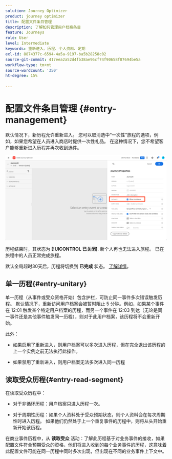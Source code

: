 ```yaml
---
solution: Journey Optimizer
product: journey optimizer
title: 配置文件条目管理
description: 了解如何管理用户档案条目
feature: Journeys
role: User
level: Intermediate
keywords: 重新进入、历程、个人资料、定期
exl-id: 8874377c-6594-4a5a-9197-ba5b28258c02
source-git-commit: 417eea2a52d4fb38ae96cf74f90658f87694be5a
workflow-type: tm+mt
source-wordcount: '350'
ht-degree: 15%

---
```



# 配置文件条目管理 {#entry-management}

默认情况下，新历程允许重新进入。 您可以取消选中“一次性”旅程的选项，例如，如果您希望在人员进入商店时提供一次性礼品。 在这种情况下，您不希望客户能够重新进入历程并再次收到选件。

![](assets/journey-re-entrance.png)

历程结束时，其状态为 **[!UICONTROL 已关闭]**. 新个人再也无法进入旅程。 已在旅程中的人员正常完成旅程。

默认全局超时30天后，历程将切换到 **已完成** 状态。  [了解详情](journey-gs.md#global_timeout)。


## 单一历程{#entry-unitary}

单一历程（从事件或受众资格开始）包含护栏，可防止同一事件多次错误触发历程。 默认情况下，重新访问用户档案会被暂时阻止 5 分钟。例如，如果某个事件在 12:01 触发某个特定用户档案的历程，而另一个事件在 12:03 到达（无论是同一事件还是其他事件触发同一历程），则对于此用户档案，该历程将不会重新开始。

此外：

* 如果启用了重新进入，则用户档案可以多次进入历程，但在完全退出该历程的上一个实例之前无法执行此操作。

* 如果禁用了重新进入，则用户档案无法多次进入同一历程

## 读取受众历程{#entry-read-segment}

在读取受众历程中：

* 对于非循环历程：用户档案只进入历程一次。

* 对于周期性历程：如果个人资料处于受众预期状态，则个人资料会在每次周期性时进入历程。 如果他们仍然处于上一个重复事件的历程中，则将从头开始重新开始该历程。

在商业事件历程中，从 **读取受众** 活动：了解此历程基于对业务事件的接收，如果配置文件符合预期受众的资格，他们将进入收到的每个业务事件的历程，这意味着此配置文件可能在同一历程中同时多次出现，但出现在不同的业务事件上下文中。

<!--
# Profile entry management {#entry-management}

There are two main types of journeys:

* event-based journeys: starting with an event, these journeys are unitary, they are associated to one individual. When the event is received, the individual enters the journey. [Read more](#entry-unitary)
* read segment journeys: starting with a read segment, these are batch journeys. Individuals belonging to the segment all enter the same journey. These journeys can be recurring or one-shot. [Read more](#entry-read-segment)

In both journey types, a profile cannot be present multiple times in the same journey, at the same time.


## Unitary journeys{#entry-unitary}

In unitary journeys, you can enable or disable re-entrance:

* If re-entrance is enabled, a profile can enter a journey several times, but cannot do it until he fully exited that previous instance of the journey.

* If re-entrance is disabled, a profile cannot enter multiple times the same journey

By default, new journeys allow re-entrance. You can uncheck the option for “one shot” journeys, for example if you want to offer a one-time gift when a person enters a shop. In that case, you don't want the customer to be able to re-enter the journey and receive the offer again. When a journey ends, its status is **[!UICONTROL Closed]**. New individuals can no longer enter the journey. Persons already in the journey finish the journey normally. [Learn more](journey-gs.md#entrance)

![](assets/journey-re-entrance.png)

After the default global timeout of 30 days, the journey switches to the **Finished** status. New individuals can no longer enter the journey. Persons already in the journey finish the journey normally.Due to the 30-day journey timeout, when journey re-entrance is not allowed, we cannot make sure the re-entrance blocking will work more than 30 days. Indeed, as we remove all information about persons who entered the journey 30 days after they enter, we cannot know the person entered previously, more than 30 days ago. [Learn more](journey-gs.md#global_timeout).

Unitary journeys (starting with an event or a segment qualification) include a guardrail that prevents journeys from being erroneously triggered multiple times for the same event. Profile re-entrance is temporally blocked by default for 5 minutes. For instance, if an event triggers a journey at 12:01 for a specific profile and another one arrives at 12:03 (whether it is the same event or a different one triggering the same journey) that journey will not start again for this profile.

The key is also used to check that a person is in a journey. Indeed, a person cannot be at two different places in the same journey. As a result, the system does not allow the same key, for example the key CRMID=3224, to be at different places in the same journey.

## Read segment journeys{#entry-read-segment}

In a read segment journey:

* For non-recurring journeys: the profile enters once and only once the journey.

* For recurring journeys: by default, all the profiles belonging to the segment enters the journey on each recurrence. They must finish the journey before they can reenter in another occurrence. 

>[!NOTE]
>
>Two options are available for recurring read segment journeys. The **Force reentrance on recurrence** option makes all the profiles still present in the journey automatically exit it on the next execution. The **Incremental read** option only targets the individuals who entered the segment since the last execution of the journey. Refer to this [section](../building-journeys/read-segment.md#configuring-segment-trigger-activity)

In business event journeys starting with a **Read segment** activity: knowing that this journey is based on the reception of a business event, if the profile is qualified in the expected segment, they will enter the journey for each business event received, meaning that this profile can be multiple times in the same journey, at the same time, but in the context of different business events.
-->